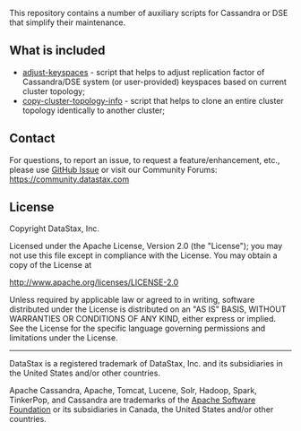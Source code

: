 This repository contains a number of auxiliary scripts for Cassandra or DSE that simplify
their maintenance.

## What is included

* [adjust-keyspaces](adjust-keyspaces) - script that helps to adjust replication factor of Cassandra/DSE
  system (or user-provided) keyspaces based on current cluster topology;
* [copy-cluster-topology-info](copy-cluster-topology-info) - script that helps to clone an entire cluster
  topology identically to another cluster;

## Contact

For questions, to report an issue, to request a feature/enhancement, etc., please use [GitHub Issue](https://github.com/DataStax-Toolkit/cassandra-dse-helper-scripts/issues/new) or visit our Community Forums: https://community.datastax.com

## License

Copyright DataStax, Inc.

Licensed under the Apache License, Version 2.0 (the "License"); you may not use this file except in compliance with the License. You may obtain a copy of the License at

http://www.apache.org/licenses/LICENSE-2.0

Unless required by applicable law or agreed to in writing, software distributed under the License is distributed on an "AS IS" BASIS, WITHOUT WARRANTIES OR CONDITIONS OF ANY KIND, either express or implied. See the License for the specific language governing permissions and limitations under the License.

----

DataStax is a registered trademark of DataStax, Inc. and its subsidiaries in the United States 
and/or other countries.

Apache Cassandra, Apache, Tomcat, Lucene, Solr, Hadoop, Spark, TinkerPop, and Cassandra are 
trademarks of the [Apache Software Foundation](http://www.apache.org/) or its subsidiaries in
Canada, the United States and/or other countries.